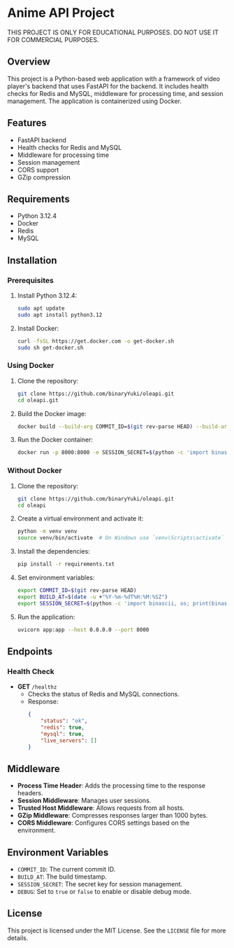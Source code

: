 # Anime API Project

THIS PROJECT IS ONLY FOR EDUCATIONAL PURPOSES. DO NOT USE IT FOR COMMERCIAL PURPOSES.

## Overview

This project is a Python-based web application with a framework of video player's backend that uses FastAPI for the
backend. It includes health checks for Redis and MySQL, middleware for processing time, and session management. The
application is containerized using Docker.

## Features

- FastAPI backend
- Health checks for Redis and MySQL
- Middleware for processing time
- Session management
- CORS support
- GZip compression

## Requirements

- Python 3.12.4
- Docker
- Redis
- MySQL

## Installation

### Prerequisites

1. Install Python 3.12.4:
    ```sh
    sudo apt update
    sudo apt install python3.12
    ```

2. Install Docker:
    ```sh
    curl -fsSL https://get.docker.com -o get-docker.sh
    sudo sh get-docker.sh
    ```

### Using Docker

1. Clone the repository:
    ```sh
    git clone https://github.com/binaryYuki/oleapi.git
    cd oleapi.git
    ```

2. Build the Docker image:
    ```sh
    docker build --build-arg COMMIT_ID=$(git rev-parse HEAD) --build-arg BUILD_AT=$(date -u +"%Y-%m-%dT%H:%M:%SZ") -t oleapi:latest .
    ```

3. Run the Docker container:
    ```sh
    docker run -p 8000:8000 -e SESSION_SECRET=$(python -c 'import binascii, os; print(binascii.hexlify(os.urandom(16)).decode()') oleapi:latest
    ```

### Without Docker

1. Clone the repository:
    ```sh
    git clone https://github.com/binaryYuki/oleapi.git
    cd oleapi
    ```

2. Create a virtual environment and activate it:
    ```sh
    python -m venv venv
    source venv/bin/activate  # On Windows use `venv\Scripts\activate`
    ```

3. Install the dependencies:
    ```sh
    pip install -r requirements.txt
    ```

4. Set environment variables:
    ```sh
    export COMMIT_ID=$(git rev-parse HEAD)
    export BUILD_AT=$(date -u +"%Y-%m-%dT%H:%M:%SZ")
    export SESSION_SECRET=$(python -c 'import binascii, os; print(binascii.hexlify(os.urandom(16)).decode())')
    ```

5. Run the application:
    ```sh
    uvicorn app:app --host 0.0.0.0 --port 8000
    ```

## Endpoints

### Health Check

- **GET** `/healthz`
    - Checks the status of Redis and MySQL connections.
    - Response:
        ```json
        {
            "status": "ok",
            "redis": true,
            "mysql": true,
            "live_servers": []
        }
        ```

## Middleware

- **Process Time Header**: Adds the processing time to the response headers.
- **Session Middleware**: Manages user sessions.
- **Trusted Host Middleware**: Allows requests from all hosts.
- **GZip Middleware**: Compresses responses larger than 1000 bytes.
- **CORS Middleware**: Configures CORS settings based on the environment.

## Environment Variables

- `COMMIT_ID`: The current commit ID.
- `BUILD_AT`: The build timestamp.
- `SESSION_SECRET`: The secret key for session management.
- `DEBUG`: Set to `true` or `false` to enable or disable debug mode.

## License

This project is licensed under the MIT License. See the `LICENSE` file for more details.
